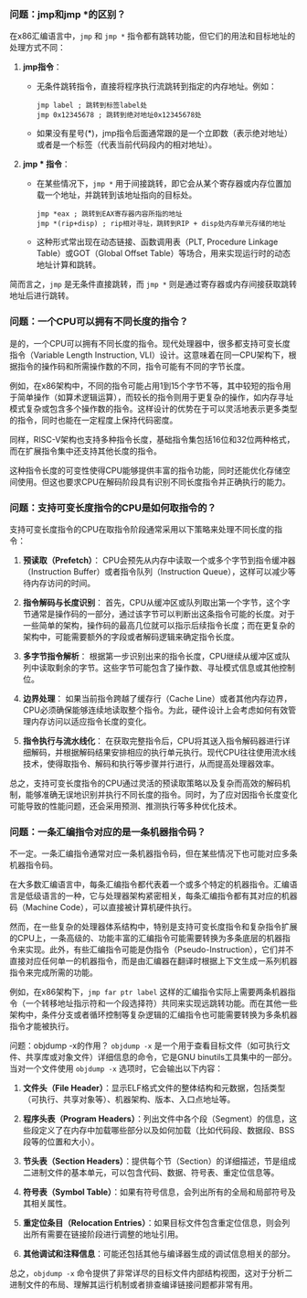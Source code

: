 ### 问题：jmp和jmp *的区别？
在x86汇编语言中，`jmp` 和 `jmp *` 指令都有跳转功能，但它们的用法和目标地址的处理方式不同：

1. **jmp指令**：
   - 无条件跳转指令，直接将程序执行流跳转到指定的内存地址。例如：
     ```assembly
     jmp label ; 跳转到标签label处
     jmp 0x12345678 ; 跳转到绝对地址0x12345678处
     ```
   - 如果没有星号(*)，jmp指令后面通常跟的是一个立即数（表示绝对地址）或者是一个标签（代表当前代码段内的相对地址）。

2. **jmp * 指令**：
   - 在某些情况下，`jmp *` 用于间接跳转，即它会从某个寄存器或内存位置加载一个地址，并跳转到该地址指向的目标处。
     ```assembly
     jmp *eax ; 跳转到EAX寄存器内容所指的地址
     jmp *(rip+disp) ; rip相对寻址，跳转到RIP + disp处内存单元存储的地址
     ```
   - 这种形式常出现在动态链接、函数调用表（PLT, Procedure Linkage Table）或GOT（Global Offset Table）等场合，用来实现运行时的动态地址计算和跳转。

简而言之，`jmp` 是无条件直接跳转，而 `jmp *` 则是通过寄存器或内存间接获取跳转地址后进行跳转。

### 问题：一个CPU可以拥有不同长度的指令？
是的，一个CPU可以拥有不同长度的指令。现代处理器中，很多都支持可变长度指令（Variable Length Instruction, VLI）设计。这意味着在同一CPU架构下，根据指令的操作码和所需操作数的不同，指令可能有不同的字节长度。

例如，在x86架构中，不同的指令可能占用1到15个字节不等，其中较短的指令用于简单操作（如算术逻辑运算），而较长的指令则用于更复杂的操作，如内存寻址模式复杂或包含多个操作数的指令。这样设计的优势在于可以灵活地表示更多类型的指令，同时也能在一定程度上保持代码密度。

同样，RISC-V架构也支持多种指令长度，基础指令集包括16位和32位两种格式，而在扩展指令集中还支持其他长度的指令。

这种指令长度的可变性使得CPU能够提供丰富的指令功能，同时还能优化存储空间使用。但这也要求CPU在解码阶段具有识别不同长度指令并正确执行的能力。

### 问题：支持可变长度指令的CPU是如何取指令的？
支持可变长度指令的CPU在取指令阶段通常采用以下策略来处理不同长度的指令：

1. **预读取（Prefetch）**：
   CPU会预先从内存中读取一个或多个字节到指令缓冲器（Instruction Buffer）或者指令队列（Instruction Queue），这样可以减少等待内存访问的时间。

2. **指令解码与长度识别**：
   首先，CPU从缓冲区或队列取出第一个字节，这个字节通常是操作码的一部分，通过该字节可以判断出这条指令可能的长度。对于一些简单的架构，操作码的最高几位就可以指示后续指令长度；而在更复杂的架构中，可能需要额外的字段或者解码逻辑来确定指令长度。

3. **多字节指令解析**：
   根据第一步识别出来的指令长度，CPU继续从缓冲区或队列中读取剩余的字节。这些字节可能包含了操作数、寻址模式信息或其他控制位。

4. **边界处理**：
   如果当前指令跨越了缓存行（Cache Line）或者其他内存边界，CPU必须确保能够连续地读取整个指令。为此，硬件设计上会考虑如何有效管理内存访问以适应指令长度的变化。

5. **指令执行与流水线化**：
   在获取完整指令后，CPU将其送入指令解码器进行详细解码，并根据解码结果安排相应的执行单元执行。现代CPU往往使用流水线技术，使得取指令、解码和执行等步骤并行进行，从而提高处理器效率。

总之，支持可变长度指令的CPU通过灵活的预读取策略以及复杂而高效的解码机制，能够准确无误地识别并执行不同长度的指令。同时，为了应对因指令长度变化可能导致的性能问题，还会采用预测、推测执行等多种优化技术。

### 问题：一条汇编指令对应的是一条机器指令码？
不一定。一条汇编指令通常对应一条机器指令码，但在某些情况下也可能对应多条机器指令码。

在大多数汇编语言中，每条汇编指令都代表着一个或多个特定的机器指令。汇编语言是低级语言的一种，它与处理器架构紧密相关，每条汇编指令都有其对应的机器码（Machine Code），可以直接被计算机硬件执行。

然而，在一些复杂的处理器体系结构中，特别是支持可变长度指令和复杂指令扩展的CPU上，一条高级的、功能丰富的汇编指令可能需要转换为多条底层的机器指令来实现。此外，有些汇编指令可能是伪指令（Pseudo-Instruction），它们并不直接对应任何单一的机器指令，而是由汇编器在翻译时根据上下文生成一系列机器指令来完成所需的功能。

例如，在x86架构下，`jmp far ptr label` 这样的汇编指令实际上需要两条机器指令（一个转移地址指示符和一个段选择符）共同来实现远跳转功能。而在其他一些架构中，条件分支或者循环控制等复杂逻辑的汇编指令也可能需要转换为多条机器指令才能被执行。

问题：objdump -x的作用？
`objdump -x` 是一个用于查看目标文件（如可执行文件、共享库或对象文件）详细信息的命令，它是GNU binutils工具集中的一部分。当对一个文件使用 `objdump -x` 选项时，它会输出以下内容：

1. **文件头（File Header）**：显示ELF格式文件的整体结构和元数据，包括类型（可执行、共享对象等）、机器架构、版本、入口点地址等。

2. **程序头表（Program Headers）**：列出文件中各个段（Segment）的信息，这些段定义了在内存中加载哪些部分以及如何加载（比如代码段、数据段、BSS段等的位置和大小）。

3. **节头表（Section Headers）**：提供每个节（Section）的详细描述，节是组成二进制文件的基本单元，可以包含代码、数据、符号表、重定位信息等。

4. **符号表（Symbol Table）**：如果有符号信息，会列出所有的全局和局部符号及其相关属性。

5. **重定位条目（Relocation Entries）**：如果目标文件包含重定位信息，则会列出所有需要在链接阶段进行调整的地址引用。

6. **其他调试和注释信息**：可能还包括其他与编译器生成的调试信息相关的部分。

总之，`objdump -x` 命令提供了非常详尽的目标文件内部结构视图，这对于分析二进制文件的布局、理解其运行机制或者排查编译链接问题都非常有用。